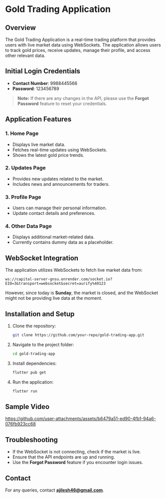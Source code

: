 # Gold Trading Application

## Overview
The Gold Trading Application is a real-time trading platform that provides users with live market data using WebSockets. The application allows users to track gold prices, receive updates, manage their profile, and access other relevant data.

## Initial Login Credentials
- **Contact Number**: 9988445566  
- **Password**: 123456789  

> **Note:** If there are any changes in the API, please use the **Forgot Password** feature to reset your credentials.

## Application Features
### 1. **Home Page**
   - Displays live market data.
   - Fetches real-time updates using WebSockets.
   - Shows the latest gold price trends.

### 2. **Updates Page**
   - Provides new updates related to the market.
   - Includes news and announcements for traders.

### 3. **Profile Page**
   - Users can manage their personal information.
   - Update contact details and preferences.

### 4. **Other Data Page**
   - Displays additional market-related data.
   - Currently contains dummy data as a placeholder.

## WebSocket Integration
The application utilizes WebSockets to fetch live market data from:
```
ws://capital-server-gnsu.onrender.com/socket.io?EIO=3&transport=websocket&secret=aurify%40123
```
However, since today is **Sunday**, the market is closed, and the WebSocket might not be providing live data at the moment.

## Installation and Setup
1. Clone the repository:
   ```sh
   git clone https://github.com/your-repo/gold-trading-app.git
   ```
2. Navigate to the project folder:
   ```sh
   cd gold-trading-app
   ```
3. Install dependencies:
   ```sh
   flutter pub get
   ```
4. Run the application:
   ```sh
   flutter run
   ```
## Sample Video

https://github.com/user-attachments/assets/b6479a51-ed90-4fb1-94a6-076fb923cc68


## Troubleshooting
- If the WebSocket is not connecting, check if the market is live.
- Ensure that the API endpoints are up and running.
- Use the **Forgot Password** feature if you encounter login issues.


## Contact
For any queries, contact **ajilesh46@gmail.com**.

